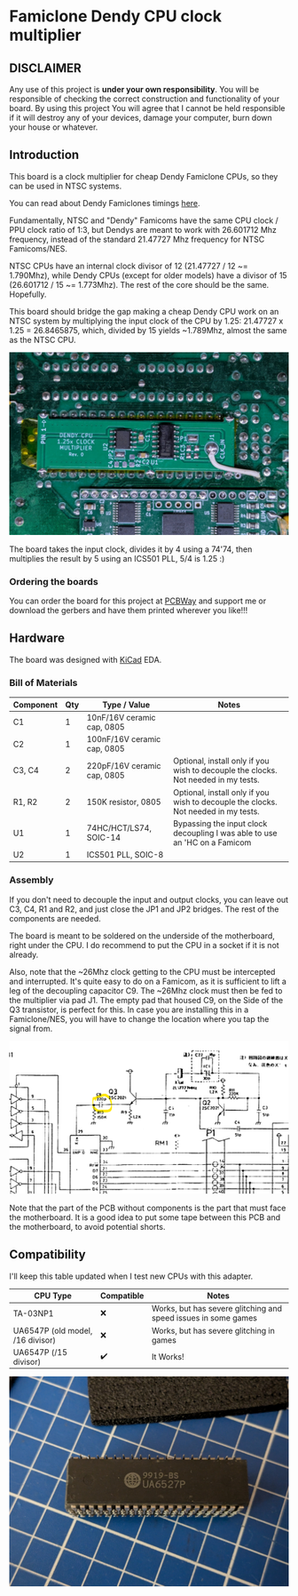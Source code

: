 # Famiclone Dendy CPU clock multiplier

## DISCLAIMER

Any use of this project is **under your own responsibility**.
You will be responsible of checking the correct construction and functionality of your board.
By using this project You will agree that I cannot be held responsible if it will destroy any of your devices, damage your computer, burn down your house or whatever.

## Introduction

This board is a clock multiplier for cheap Dendy Famiclone CPUs, so they can be used in NTSC systems.

You can read about Dendy Famiclones timings [here](https://forums.nesdev.org/viewtopic.php?t=20931).

Fundamentally, NTSC and "Dendy" Famicoms have the same CPU clock / PPU clock ratio of 1:3, but Dendys are meant to work with 26.601712 Mhz frequency,
instead of the standard 21.47727 Mhz frequency for NTSC Famicoms/NES.

NTSC CPUs have an internal clock divisor of 12 (21.47727 / 12 ~= 1.790Mhz), while Dendy CPUs (except for older models) have a divisor of 15 (26.601712 / 15 ~= 1.773Mhz).
The rest of the core should be the same. Hopefully.

This board should bridge the gap making a cheap Dendy CPU work on an NTSC system by multiplying the input clock of the CPU by 1.25: 21.47727 x 1.25 = 26.8465875, which,
divided by 15 yields ~1.789Mhz, almost the same as the NTSC CPU.

![Rev. 0 board installed in a Famicom](pics/multiplier_installed.jpg)

The board takes the input clock, divides it by 4 using a 74'74, then multiplies the result by 5 using an ICS501 PLL, 5/4 is 1.25 :)

### Ordering the boards

You can order the board for this project at [PCBWay](https://www.pcbway.com/project/shareproject/MiniPerformer_d2c49c46.html) and support me or download 
the gerbers and have them printed wherever you like!!!

## Hardware

The board was designed with [KiCad](https://kicad.org/) EDA.

### Bill of Materials

| Component              | Qty | Type / Value                                            | Notes                                                                |
| ---------------------- | --- | ------------------------------------------------------- | -------------------------------------------------------------------- |
| C1                     |  1  | 10nF/16V ceramic cap, 0805                              |                                                                      |
| C2                     |  1  | 100nF/16V ceramic cap, 0805                             |                                                                      |
| C3, C4                 |  2  | 220pF/16V ceramic cap, 0805                             | Optional, install only if you wish to decouple the clocks. Not needed in my tests. |
| R1, R2                 |  2  | 150K resistor, 0805                                     | Optional, install only if you wish to decouple the clocks. Not needed in my tests. |
| U1                     |  1  | 74HC/HCT/LS74, SOIC-14                                  | Bypassing the input clock decoupling I was able to use an 'HC on a Famicom  |
| U2                     |  1  | ICS501 PLL, SOIC-8                                      |                                                                      |

### Assembly

If you don't need to decouple the input and output clocks, you can leave out C3, C4, R1 and R2, and just close the JP1 and JP2 bridges. The rest of the components are needed.

The board is meant to be soldered on the underside of the motherboard, right under the CPU. I do recommend to put the CPU in a socket if it is not already.

Also, note that the ~26Mhz clock getting to the CPU must be intercepted and interrupted. It's quite easy to do on a Famicom, as it is sufficient to lift a leg of the decoupling capacitor C9.
The ~26Mhz clock must then be fed to the multiplier via pad J1. The empty pad that housed C9, on the Side of the Q3 transistor, is perfect for this.
In case you are installing this in a Famiclone/NES, you will have to change the location where you tap the signal from.

![Detail of Famicom schematic](pics/decoupling_cap.png)

Note that the part of the PCB without components is the part that must face the motherboard. It is a good idea to put some tape between this PCB and the motherboard, to avoid potential shorts.

## Compatibility

I'll keep this table updated when I test new CPUs with this adapter.

| CPU Type  | Compatible | Notes                                           |
| --------- | ---------- | ----------------------------------------------- |
| TA-03NP1  | ❌         | Works, but has severe glitching and speed issues in some games  |
| UA6547P (old model, /16 divisor) | ❌ |  Works, but has severe glitching in games  |
| UA6547P (/15 divisor) | ✔️ | It Works! |

![Photo of a relabeled UA6547P](pics/ua6547p_relabeled.jpg)

